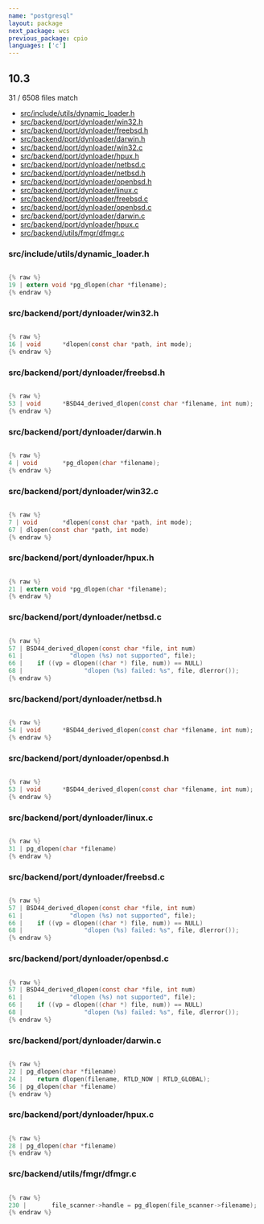```yaml
---
name: "postgresql"
layout: package
next_package: wcs
previous_package: cpio
languages: ['c']
---
```

## 10.3
31 / 6508 files match

 - [src/include/utils/dynamic_loader.h](#srcincludeutilsdynamic_loaderh)
 - [src/backend/port/dynloader/win32.h](#srcbackendportdynloaderwin32h)
 - [src/backend/port/dynloader/freebsd.h](#srcbackendportdynloaderfreebsdh)
 - [src/backend/port/dynloader/darwin.h](#srcbackendportdynloaderdarwinh)
 - [src/backend/port/dynloader/win32.c](#srcbackendportdynloaderwin32c)
 - [src/backend/port/dynloader/hpux.h](#srcbackendportdynloaderhpuxh)
 - [src/backend/port/dynloader/netbsd.c](#srcbackendportdynloadernetbsdc)
 - [src/backend/port/dynloader/netbsd.h](#srcbackendportdynloadernetbsdh)
 - [src/backend/port/dynloader/openbsd.h](#srcbackendportdynloaderopenbsdh)
 - [src/backend/port/dynloader/linux.c](#srcbackendportdynloaderlinuxc)
 - [src/backend/port/dynloader/freebsd.c](#srcbackendportdynloaderfreebsdc)
 - [src/backend/port/dynloader/openbsd.c](#srcbackendportdynloaderopenbsdc)
 - [src/backend/port/dynloader/darwin.c](#srcbackendportdynloaderdarwinc)
 - [src/backend/port/dynloader/hpux.c](#srcbackendportdynloaderhpuxc)
 - [src/backend/utils/fmgr/dfmgr.c](#srcbackendutilsfmgrdfmgrc)

### src/include/utils/dynamic_loader.h

```c

{% raw %}
19 | extern void *pg_dlopen(char *filename);
{% endraw %}

```
### src/backend/port/dynloader/win32.h

```c

{% raw %}
16 | void	   *dlopen(const char *path, int mode);
{% endraw %}

```
### src/backend/port/dynloader/freebsd.h

```c

{% raw %}
53 | void	   *BSD44_derived_dlopen(const char *filename, int num);
{% endraw %}

```
### src/backend/port/dynloader/darwin.h

```c

{% raw %}
4 | void	   *pg_dlopen(char *filename);
{% endraw %}

```
### src/backend/port/dynloader/win32.c

```c

{% raw %}
7 | void	   *dlopen(const char *path, int mode);
67 | dlopen(const char *path, int mode)
{% endraw %}

```
### src/backend/port/dynloader/hpux.h

```c

{% raw %}
21 | extern void *pg_dlopen(char *filename);
{% endraw %}

```
### src/backend/port/dynloader/netbsd.c

```c

{% raw %}
57 | BSD44_derived_dlopen(const char *file, int num)
61 | 			 "dlopen (%s) not supported", file);
66 | 	if ((vp = dlopen((char *) file, num)) == NULL)
68 | 				 "dlopen (%s) failed: %s", file, dlerror());
{% endraw %}

```
### src/backend/port/dynloader/netbsd.h

```c

{% raw %}
54 | void	   *BSD44_derived_dlopen(const char *filename, int num);
{% endraw %}

```
### src/backend/port/dynloader/openbsd.h

```c

{% raw %}
53 | void	   *BSD44_derived_dlopen(const char *filename, int num);
{% endraw %}

```
### src/backend/port/dynloader/linux.c

```c

{% raw %}
31 | pg_dlopen(char *filename)
{% endraw %}

```
### src/backend/port/dynloader/freebsd.c

```c

{% raw %}
57 | BSD44_derived_dlopen(const char *file, int num)
61 | 			 "dlopen (%s) not supported", file);
66 | 	if ((vp = dlopen((char *) file, num)) == NULL)
68 | 				 "dlopen (%s) failed: %s", file, dlerror());
{% endraw %}

```
### src/backend/port/dynloader/openbsd.c

```c

{% raw %}
57 | BSD44_derived_dlopen(const char *file, int num)
61 | 			 "dlopen (%s) not supported", file);
66 | 	if ((vp = dlopen((char *) file, num)) == NULL)
68 | 				 "dlopen (%s) failed: %s", file, dlerror());
{% endraw %}

```
### src/backend/port/dynloader/darwin.c

```c

{% raw %}
22 | pg_dlopen(char *filename)
24 | 	return dlopen(filename, RTLD_NOW | RTLD_GLOBAL);
56 | pg_dlopen(char *filename)
{% endraw %}

```
### src/backend/port/dynloader/hpux.c

```c

{% raw %}
28 | pg_dlopen(char *filename)
{% endraw %}

```
### src/backend/utils/fmgr/dfmgr.c

```c

{% raw %}
230 | 		file_scanner->handle = pg_dlopen(file_scanner->filename);
{% endraw %}

```